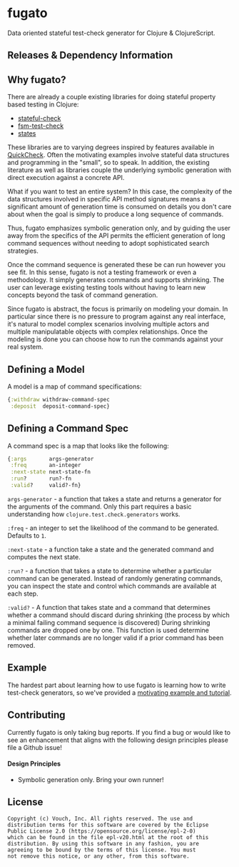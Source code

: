 # fugato

Data oriented stateful test-check generator for Clojure & ClojureScript.

## Releases & Dependency Information

## Why fugato?

There are already a couple existing libraries for doing stateful property based
testing in Clojure:

* [stateful-check](https://github.com/czan/stateful-check/tree/master)
* [fsm-test-check](https://github.com/bsless/fsm-test-check)
* [states](https://github.com/jstepien/states)

These libraries are to varying degrees inspired by features available in
[QuickCheck](http://www.quviq.com/products/erlang-quickcheck/). Often the
motivating examples involve stateful data structures and programming in the
"small", so to speak. In addition, the existing literature as well as libraries
couple the underlying symbolic generation with direct execution against a 
concrete API.

What if you want to test an entire system? In this case, the complexity of the
data structures involved in specific API method signatures means a significant
amount of generation time is consumed on details you don't care about when the
goal is simply to produce a long sequence of commands.

Thus, fugato emphasizes symbolic generation only, and by guiding the user away from
the specifics of the API permits the efficient generation of long command
sequences without needing to adopt sophisticated search strategies.

Once the command sequence is generated these be can run however you see fit.
In this sense, fugato is not a testing framework or even a methodology. It simply
generates commands and supports shrinking. The user can leverage existing
testing tools without having to learn new concepts beyond the task of command 
generation.

Since fugato is abstract, the focus is primarily on modeling your domain. In
particular since there is no pressure to program against any real interface, it's
natural to model complex scenarios involving multiple actors and
multiple manipulatable objects with complex relationships. Once the modeling
is done you can choose how to run the commands against your real system.

## Defining a Model

A model is a map of command specifications:

```clojure
{:withdraw withdraw-command-spec
 :deposit  deposit-command-spec}
```

## Defining a Command Spec

A command spec is a map that looks like the following:

```clojure
{:args       args-generator
 :freq       an-integer
 :next-state next-state-fn
 :run?       run?-fn
 :valid?     valid?-fn}
```

`args-generator` - a function that takes a state and returns a generator for
the arguments of the command. Only this part requires a basic understanding how
`clojure.test.check.generators` works.

`:freq` - an integer to set the likelihood of the command to be generated.
Defaults to `1`.

`:next-state` - a function take a state and the generated command and computes
the next state.

`:run?` - a function that takes a state to determine whether a particular command can be
generated. Instead of randomly generating commands, you can inspect the state
and control which commands are available at each step.

`:valid?` - A function that takes state and a command that determines whether a command
should discard during shrinking (the process by which a minimal failing command
sequence is discovered) During shrinking commands are dropped one by one. This 
function is used determine whether later commands are no longer valid if a prior 
command has been removed.

## Example

The hardest part about learning how to use fugato is learning how to write
test-check generators, so we've provided a 
[motivating example and tutorial](https://github.com/vouch-opensource/fugato/wiki/Guide-%26-Tutorial).

## Contributing

Currently fugato is only taking bug reports. If you find a bug or would like
to see an enhancement that aligns with the following design principles
please file a Github issue!

#### Design Principles

* Symbolic generation only. Bring your own runner!

## License ##

    Copyright (c) Vouch, Inc. All rights reserved. The use and
    distribution terms for this software are covered by the Eclipse
    Public License 2.0 (https://opensource.org/license/epl-2-0)
    which can be found in the file epl-v20.html at the root of this
    distribution. By using this software in any fashion, you are
    agreeing to be bound by the terms of this license. You must
    not remove this notice, or any other, from this software.
